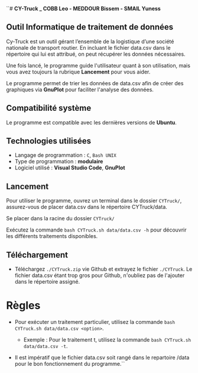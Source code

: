 ``# **CY-Truck _ COBB Leo - MEDDOUR Bissem - SMAIL Yuness**

## Outil Informatique de traitement de données

Cy-Truck est un outil gérant l’ensemble de la logistique d’une société nationale de transport routier. En incluant le fichier data.csv dans le répertoire qui lui est attribué, on peut récupérer les données nécessaires.

Une fois lancé, le programme guide l'utilisateur quant à son utilisation, mais vous avez toujours la rubrique **Lancement** pour vous aider.

Le programme permet de trier les données de data.csv afin de créer des graphiques via **GnuPlot** pour faciliter l'analyse des données.

## Compatibilité système

Le programme est compatible avec les dernières versions de **Ubuntu**.

## Technologies utilisées

- Langage de programmation : `C`, `Bash UNIX`
- Type de programmation : **modulaire**
- Logiciel utilisé : **Visual Studio Code**, **GnuPlot**

## Lancement

Pour utiliser le programme, ouvrez un terminal dans le dossier `CYTruck/`, assurez-vous de placer data.csv dans le répertoire CYTruck/data. 

Se placer dans la racine du dossier `CYTruck/`

Exécutez la commande `bash CYTruck.sh data/data.csv -h` pour découvrir les différents traitements disponibles.

## Téléchargement

- Téléchargez `./CYTruck.zip` vie Github et extrayez le fichier `./CYTruck`. Le fichier data.csv étant trop gros pour Github, n'oubliez pas de l'ajouter dans le répertoire assigné.

# Règles

- Pour exécuter un traitement particulier, utilisez la commande `bash CYTruck.sh data/data.csv <option>`.
  - Exemple : Pour le traitement t, utilisez la commande `bash CYTruck.sh data/data.csv -t`.
 
- Il est impératif que le fichier data.csv soit rangé dans le repartoire /data pour le bon fonctionnement du programme.``

